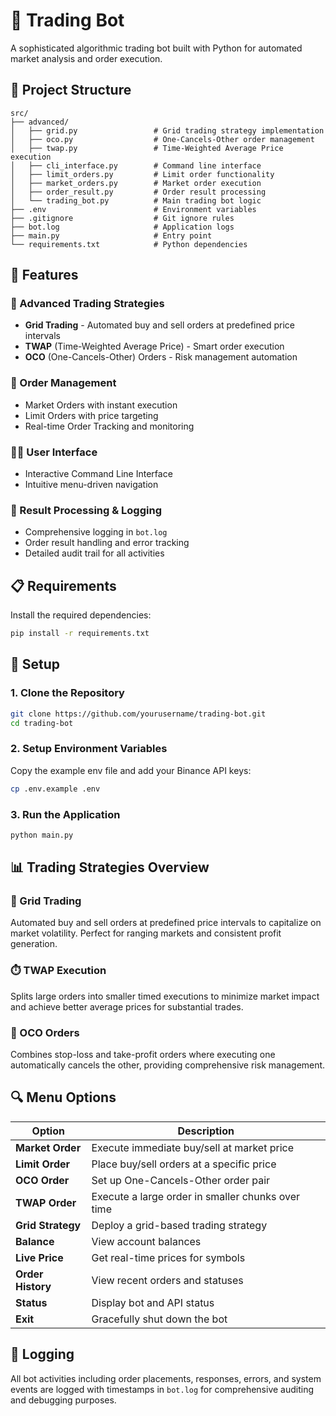# 🤖 Trading Bot

A sophisticated algorithmic trading bot built with Python for automated market analysis and order execution.

## 📁 Project Structure

```
src/
├── advanced/
│   ├── grid.py                 # Grid trading strategy implementation  
│   ├── oco.py                  # One-Cancels-Other order management  
│   ├── twap.py                 # Time-Weighted Average Price execution  
│   ├── cli_interface.py        # Command line interface  
│   ├── limit_orders.py         # Limit order functionality  
│   ├── market_orders.py        # Market order execution  
│   ├── order_result.py         # Order result processing  
│   └── trading_bot.py          # Main trading bot logic  
├── .env                        # Environment variables  
├── .gitignore                  # Git ignore rules  
├── bot.log                     # Application logs  
├── main.py                     # Entry point  
└── requirements.txt            # Python dependencies  
```

## 🚀 Features

### 🔁 Advanced Trading Strategies
- **Grid Trading** - Automated buy and sell orders at predefined price intervals
- **TWAP** (Time-Weighted Average Price) - Smart order execution
- **OCO** (One-Cancels-Other) Orders - Risk management automation

### 🧠 Order Management
- Market Orders with instant execution
- Limit Orders with price targeting
- Real-time Order Tracking and monitoring

### 🧑‍💻 User Interface
- Interactive Command Line Interface
- Intuitive menu-driven navigation

### 🧾 Result Processing & Logging
- Comprehensive logging in `bot.log`
- Order result handling and error tracking
- Detailed audit trail for all activities

## 📋 Requirements

Install the required dependencies:

```bash
pip install -r requirements.txt
```

## 🔧 Setup

### 1. Clone the Repository
```bash
git clone https://github.com/yourusername/trading-bot.git
cd trading-bot
```

### 2. Setup Environment Variables
Copy the example env file and add your Binance API keys:
```bash
cp .env.example .env
```

### 3. Run the Application
```bash
python main.py
```

## 📊 Trading Strategies Overview

### 📐 Grid Trading
Automated buy and sell orders at predefined price intervals to capitalize on market volatility. Perfect for ranging markets and consistent profit generation.

### ⏱️ TWAP Execution
Splits large orders into smaller timed executions to minimize market impact and achieve better average prices for substantial trades.

### 🔁 OCO Orders
Combines stop-loss and take-profit orders where executing one automatically cancels the other, providing comprehensive risk management.

## 🔍 Menu Options

| Option | Description |
|--------|-------------|
| **Market Order** | Execute immediate buy/sell at market price |
| **Limit Order** | Place buy/sell orders at a specific price |
| **OCO Order** | Set up One-Cancels-Other order pair |
| **TWAP Order** | Execute a large order in smaller chunks over time |
| **Grid Strategy** | Deploy a grid-based trading strategy |
| **Balance** | View account balances |
| **Live Price** | Get real-time prices for symbols |
| **Order History** | View recent orders and statuses |
| **Status** | Display bot and API status |
| **Exit** | Gracefully shut down the bot |

## 📝 Logging

All bot activities including order placements, responses, errors, and system events are logged with timestamps in `bot.log` for comprehensive auditing and debugging purposes.

